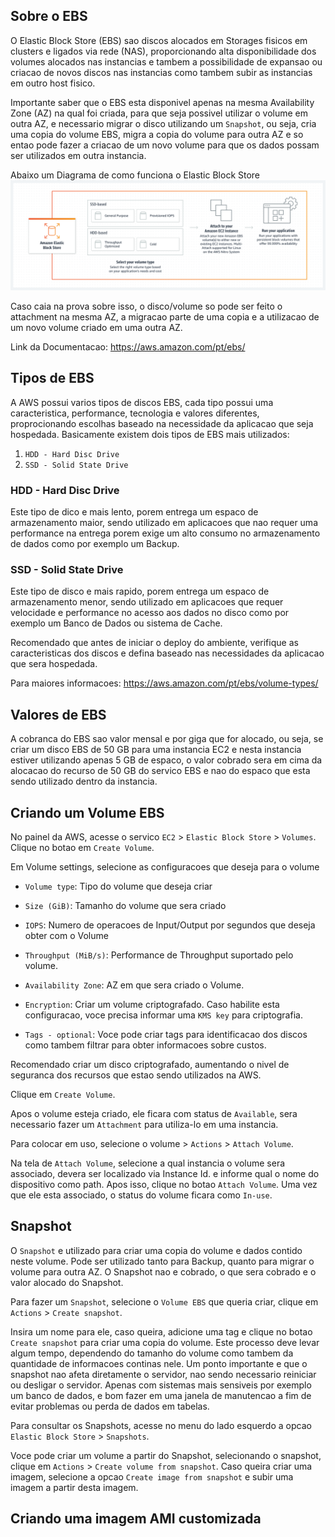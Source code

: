 ## Sobre o EBS
O Elastic Block Store (EBS) sao discos alocados em Storages fisicos em clusters e ligados via rede (NAS), proporcionando alta disponibilidade dos volumes alocados nas instancias e tambem a possibilidade de expansao ou criacao de novos discos nas instancias como tambem subir as instancias em outro host fisico.

Importante saber que o EBS esta disponivel apenas na mesma Availability Zone (AZ) na qual foi criada, para que seja possivel utilizar o volume em outra AZ, e necessario migrar o disco utilizando um `Snapshot`, ou seja, cria uma copia do volume EBS, migra a copia do volume para outra AZ e so entao pode fazer a criacao de um novo volume para que os dados possam ser utilizados em outra instancia.

Abaixo um Diagrama de como funciona o Elastic Block Store
![Diagram EBS](Images/Diagram_Amazon-Elastic-Block-Store.png)

Caso caia na prova sobre isso, o disco/volume so pode ser feito o attachment na mesma AZ, a migracao parte de uma copia e a utilizacao de um novo volume criado em uma outra AZ.

Link da Documentacao: https://aws.amazon.com/pt/ebs/


## Tipos de EBS
A AWS possui varios tipos de discos EBS, cada tipo possui uma caracteristica, performance, tecnologia e valores diferentes, proprocionando escolhas baseado na necessidade da aplicacao que seja hospedada. Basicamente existem dois tipos de EBS mais utilizados:
1. `HDD - Hard Disc Drive`
2. `SSD - Solid State Drive`

### HDD - Hard Disc Drive
Este tipo de dico e mais lento, porem entrega um espaco de armazenamento maior, sendo utilizado em aplicacoes que nao requer uma performance na entrega porem exige um alto consumo no armazenamento de dados como por exemplo um Backup.

### SSD - Solid State Drive
Este tipo de disco e mais rapido, porem entrega um espaco de armazenamento menor, sendo utilizado em aplicacoes que requer velocidade e performance no acesso aos dados no disco como por exemplo um Banco de Dados ou sistema de Cache.

Recomendado que antes de iniciar o deploy do ambiente, verifique as caracteristicas dos discos e defina baseado nas necessidades da aplicacao que sera hospedada.

Para maiores informacoes: https://aws.amazon.com/pt/ebs/volume-types/


## Valores de EBS
A cobranca do EBS sao valor mensal e por giga que for alocado, ou seja, se criar um disco EBS de 50 GB para uma instancia EC2 e nesta instancia estiver utilizando apenas 5 GB de espaco, o valor cobrado sera em cima da alocacao do recurso de 50 GB do servico EBS e nao do espaco que esta sendo utilizado dentro da instancia.


## Criando um Volume EBS
No painel da AWS, acesse o servico `EC2` > `Elastic Block Store` > `Volumes`. Clique no botao em `Create Volume`.

Em Volume settings, selecione as configuracoes que deseja para o volume

* `Volume type`: Tipo do volume que deseja criar

* `Size (GiB)`: Tamanho do volume que sera criado

* `IOPS`: Numero de operacoes de Input/Output por segundos que deseja obter com o Volume

* `Throughput (MiB/s)`: Performance de Throughput suportado pelo volume.

* `Availability Zone`: AZ em que sera criado o Volume.

* `Encryption`: Criar um volume criptografado. Caso habilite esta configuracao, voce precisa informar uma `KMS key` para criptografia.

* `Tags - optional`: Voce pode criar tags para identificacao dos discos como tambem filtrar para obter informacoes sobre custos.

Recomendado criar um disco criptografado, aumentando o nivel de seguranca dos recursos que estao sendo utilizados na AWS.

Clique em `Create Volume`.

Apos o volume esteja criado, ele ficara com status de `Available`, sera necessario fazer um `Attachment` para utiliza-lo em uma instancia.

Para colocar em uso, selecione o volume > `Actions` > `Attach Volume`.

Na tela de `Attach Volume`, selecione a qual instancia o volume sera associado, devera ser localizado via Instance Id. e informe qual o nome do dispositivo como path. Apos isso, clique no botao `Attach Volume`. Uma vez que ele esta associado, o status do volume ficara como `In-use`.


## Snapshot
O `Snapshot` e utilizado para criar uma copia do volume e dados contido neste volume. Pode ser utilizado tanto para Backup, quanto para migrar o volume para outra AZ. O Snapshot nao e cobrado, o que sera cobrado e o valor alocado do Snapshot.

Para fazer um `Snapshot`, selecione o `Volume EBS` que queria criar, clique em `Actions` > `Create snapshot`.

Insira um nome para ele, caso queira, adicione uma tag e clique no botao `Create snapshot` para criar uma copia do volume. Este processo deve levar algum tempo, dependendo do tamanho do volume como tambem da quantidade de informacoes continas nele. Um ponto importante e que o snapshot nao afeta diretamente o servidor, nao sendo necessario reiniciar ou desligar o servidor. Apenas com sistemas mais sensiveis por exemplo um banco de dados, e bom fazer em uma janela de manutencao a fim de evitar problemas ou perda de dados em tabelas.

Para consultar os Snapshots, acesse no menu do lado esquerdo a opcao `Elastic Block Store` > `Snapshots`.

Voce pode criar um volume a partir do Snapshot, selecionando o snapshot, clique em `Actions` > `Create volume from snapshot`. Caso queira criar uma imagem, selecione a opcao `Create image from snapshot` e subir uma imagem a partir desta imagem.


## Criando uma imagem AMI customizada
